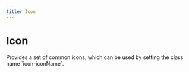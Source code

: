 ```yaml
---
title: Icon
---
```


# Icon

<div>Provides a set of common icons, which can be used by setting the class name `icon-iconName`.</div>
